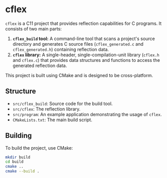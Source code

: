 # cflex

`cflex` is a C11 project that provides reflection capabilities for C programs. It consists of two main parts:

1.  **`cflex_build` tool:** A command-line tool that scans a project's source directory and generates C source files (`cflex_generated.c` and `cflex_generated.h`) containing reflection data.
2.  **`cflex` library:** A single-header, single-compilation-unit library (`cflex.h` and `cflex.c`) that provides data structures and functions to access the generated reflection data.

This project is built using CMake and is designed to be cross-platform.

## Structure

-   `src/cflex_build`: Source code for the build tool.
-   `src/cflex`: The reflection library.
-   `src/program`: An example application demonstrating the usage of `cflex`.
-   `CMakeLists.txt`: The main build script.

## Building

To build the project, use CMake:

```bash
mkdir build
cd build
cmake ..
cmake --build .
```
